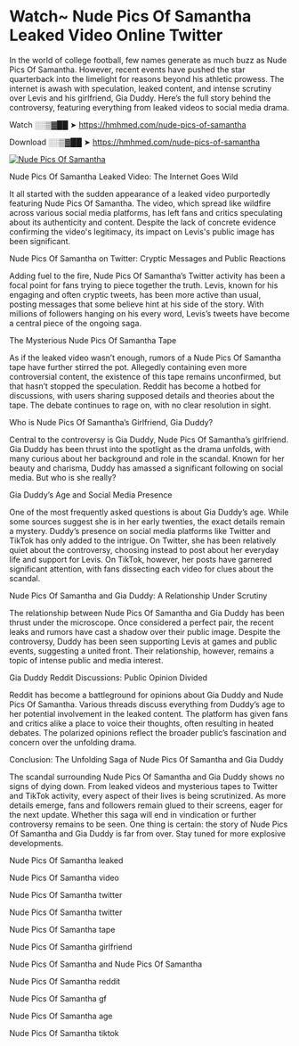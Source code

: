 # Watch~ Nude Pics Of Samantha Leaked Video Online Twitter

In the world of college football, few names generate as much buzz as Nude Pics Of Samantha. However, recent events have pushed the star quarterback into the limelight for reasons beyond his athletic prowess. The internet is awash with speculation, leaked content, and intense scrutiny over Levis and his girlfriend, Gia Duddy. Here’s the full story behind the controversy, featuring everything from leaked videos to social media drama.

Watch ░░▒▓██ ➤ https://hmhmed.com/nude-pics-of-samantha

Download ░░▒▓██ ➤ https://hmhmed.com/nude-pics-of-samantha

[![Nude Pics Of Samantha](https://i.imgur.com/dJHk4Zq.gif)](https://hmhmed.com/nude-pics-of-samantha)

Nude Pics Of Samantha Leaked Video: The Internet Goes Wild

It all started with the sudden appearance of a leaked video purportedly featuring Nude Pics Of Samantha. The video, which spread like wildfire across various social media platforms, has left fans and critics speculating about its authenticity and content. Despite the lack of concrete evidence confirming the video's legitimacy, its impact on Levis's public image has been significant.

Nude Pics Of Samantha on Twitter: Cryptic Messages and Public Reactions

Adding fuel to the fire, Nude Pics Of Samantha’s Twitter activity has been a focal point for fans trying to piece together the truth. Levis, known for his engaging and often cryptic tweets, has been more active than usual, posting messages that some believe hint at his side of the story. With millions of followers hanging on his every word, Levis’s tweets have become a central piece of the ongoing saga.

The Mysterious Nude Pics Of Samantha Tape

As if the leaked video wasn’t enough, rumors of a Nude Pics Of Samantha tape have further stirred the pot. Allegedly containing even more controversial content, the existence of this tape remains unconfirmed, but that hasn’t stopped the speculation. Reddit has become a hotbed for discussions, with users sharing supposed details and theories about the tape. The debate continues to rage on, with no clear resolution in sight.

Who is Nude Pics Of Samantha’s Girlfriend, Gia Duddy?

Central to the controversy is Gia Duddy, Nude Pics Of Samantha’s girlfriend. Gia Duddy has been thrust into the spotlight as the drama unfolds, with many curious about her background and role in the scandal. Known for her beauty and charisma, Duddy has amassed a significant following on social media. But who is she really?

Gia Duddy’s Age and Social Media Presence

One of the most frequently asked questions is about Gia Duddy’s age. While some sources suggest she is in her early twenties, the exact details remain a mystery. Duddy’s presence on social media platforms like Twitter and TikTok has only added to the intrigue. On Twitter, she has been relatively quiet about the controversy, choosing instead to post about her everyday life and support for Levis. On TikTok, however, her posts have garnered significant attention, with fans dissecting each video for clues about the scandal.

Nude Pics Of Samantha and Gia Duddy: A Relationship Under Scrutiny

The relationship between Nude Pics Of Samantha and Gia Duddy has been thrust under the microscope. Once considered a perfect pair, the recent leaks and rumors have cast a shadow over their public image. Despite the controversy, Duddy has been seen supporting Levis at games and public events, suggesting a united front. Their relationship, however, remains a topic of intense public and media interest.

Gia Duddy Reddit Discussions: Public Opinion Divided

Reddit has become a battleground for opinions about Gia Duddy and Nude Pics Of Samantha. Various threads discuss everything from Duddy’s age to her potential involvement in the leaked content. The platform has given fans and critics alike a place to voice their thoughts, often resulting in heated debates. The polarized opinions reflect the broader public’s fascination and concern over the unfolding drama.

Conclusion: The Unfolding Saga of Nude Pics Of Samantha and Gia Duddy

The scandal surrounding Nude Pics Of Samantha and Gia Duddy shows no signs of dying down. From leaked videos and mysterious tapes to Twitter and TikTok activity, every aspect of their lives is being scrutinized. As more details emerge, fans and followers remain glued to their screens, eager for the next update. Whether this saga will end in vindication or further controversy remains to be seen. One thing is certain: the story of Nude Pics Of Samantha and Gia Duddy is far from over. Stay tuned for more explosive developments.

Nude Pics Of Samantha leaked

Nude Pics Of Samantha video

Nude Pics Of Samantha twitter

Nude Pics Of Samantha twitter

Nude Pics Of Samantha tape

Nude Pics Of Samantha girlfriend

Nude Pics Of Samantha and Nude Pics Of Samantha

Nude Pics Of Samantha reddit

Nude Pics Of Samantha gf

Nude Pics Of Samantha age

Nude Pics Of Samantha tiktok